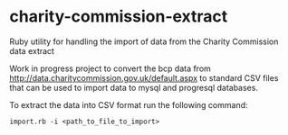 # charity-commission-extract
Ruby utility for handling the import of data from the Charity Commission data extract

Work in progress project to convert the bcp data from http://data.charitycommission.gov.uk/default.aspx to standard CSV files that can be used to import data to mysql and progresql databases.

To extract the data into CSV format run the following command:

```
import.rb -i <path_to_file_to_import>
```
